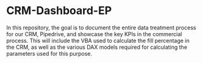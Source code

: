 # CRM-Dashboard-EP

In this repository, the goal is to document the entire data treatment process for our CRM, Pipedrive, and showcase the key KPIs in the commercial process. This will include the VBA used to calculate the fill percentage in the CRM, as well as the various DAX models required for calculating the parameters used for this purpose.
